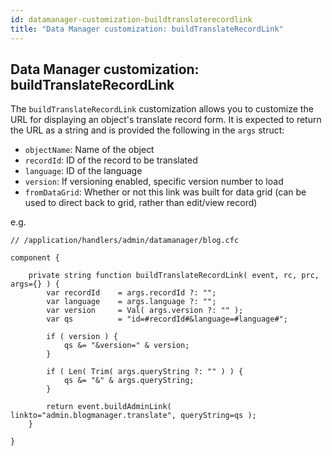```yaml
---
id: datamanager-customization-buildtranslaterecordlink
title: "Data Manager customization: buildTranslateRecordLink"
---
```


## Data Manager customization: buildTranslateRecordLink

The `buildTranslateRecordLink` customization allows you to customize the URL for displaying an object's translate record form. It is expected to return the URL as a string and is provided the following in the `args` struct:

* `objectName`: Name of the object
* `recordId`: ID of the record to be translated
* `language`: ID of the language
* `version`: If versioning enabled, specific version number to load
* `fromDataGrid`: Whether or not this link was built for data grid (can be used to direct back to grid, rather than edit/view record)

e.g.

```luceescript
// /application/handlers/admin/datamanager/blog.cfc

component {

	private string function buildTranslateRecordLink( event, rc, prc, args={} ) {
		var recordId    = args.recordId ?: "";
		var language    = args.language ?: "";
		var version     = Val( args.version ?: "" );
		var qs          = "id=#recordId#&language=#language#";

		if ( version ) {
			qs &= "&version=" & version;
		}

		if ( Len( Trim( args.queryString ?: "" ) ) {
			qs &= "&" & args.queryString;
		}

		return event.buildAdminLink( linkto="admin.blogmanager.translate", queryString=qs );
	}

}
```




